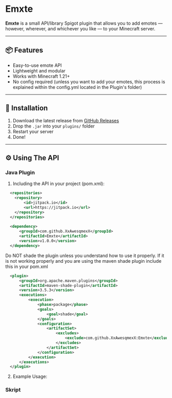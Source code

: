 # Emxte
**Emxte** is a small API/library Spigot plugin that allows you to add emotes — however, wherever, and whichever you like — to your Minecraft server.

---

## 📦 Features

- Easy-to-use emote API
- Lightweight and modular
- Works with Minecraft 1.21+
- No config required (unless you want to add your emotes, this process is explained within the config.yml located in the Plugin's folder)

---

## 🔧 Installation

1. Download the latest release from [GitHub Releases](https://github.com/xxawesqmexx/Emxtes/releases)
2. Drop the `.jar` into your `plugins/` folder
3. Restart your server
4. Done!

---

## ⚙️ Using The API

### Java Plugin

1. Including the API in your project (pom.xml):
```xml
  <repositories>
    <repository>
        <id>jitpack.io</id>
        <url>https://jitpack.io</url>
    </repository>
  </repositories>
  
  <dependency>
      <groupId>com.github.XxAwesqmexX</groupId>
      <artifactId>Emxte</artifactId>
      <version>v1.0.0</version>
  </dependency>
```
Do NOT shade the plugin unless you understand how to use it properly.
If it is not working properly and you are using the maven shade plugin include this in your pom.xml
```xml
  <plugin>
      <groupId>org.apache.maven.plugins</groupId>
      <artifactId>maven-shade-plugin</artifactId>
      <version>3.5.3</version>
      <executions>
          <execution>
              <phase>package</phase>
              <goals>
                  <goal>shade</goal>
              </goals>
              <configuration>
                  <artifactSet>
                      <excludes>
                          <exclude>com.github.XxAwesqmexX:Emxte</exclude>
                      </excludes>
                  </artifactSet>
              </configuration>
          </execution>
      </executions>
  </plugin>
```

2. Example Usage:


### Skript
